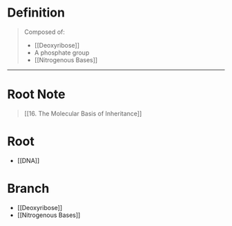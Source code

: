 # Definition
> Composed of:
> - [[Deoxyribose]]
> - A phosphate group
> - [[Nitrogenous Bases]]
***
# Root Note
> [[16. The Molecular Basis of Inheritance]]
# Root
- [[DNA]]
# Branch
- [[Deoxyribose]]
- [[Nitrogenous Bases]]